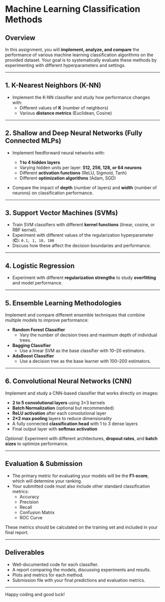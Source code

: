 # Machine Learning Classification Methods

## Overview
In this assignment, you will **implement, analyze, and compare** the performance of various machine learning classification algorithms on the provided dataset. Your goal is to systematically evaluate these methods by experimenting with different hyperparameters and settings.

---

## 1. K-Nearest Neighbors (K-NN)
- Implement the K-NN classifier and study how performance changes with:
  - Different values of **K** (number of neighbors)
  - Various **distance metrics** (Euclidean, Cosine)

---

## 2. Shallow and Deep Neural Networks (Fully Connected MLPs)
- Implement feedforward neural networks with:
  - **1 to 4 hidden layers**
  - Varying hidden units per layer: **512, 256, 128, or 64 neurons**
  - Different **activation functions** (ReLU, Sigmoid, Tanh)
  - Different **optimization algorithms** (Adam, SGD)

- Compare the impact of **depth** (number of layers) and **width** (number of neurons) on classification performance.

---

## 3. Support Vector Machines (SVMs)
- Train SVM classifiers with different **kernel functions** (linear, cosine, or RBF kernel).
- Experiment with different values of the regularization hyperparameter (**C**): `0.1, 1, 10, 100`
- Discuss how these affect the decision boundaries and performance.

---

## 4. Logistic Regression
- Experiment with different **regularization strengths** to study **overfitting** and model performance.

---

## 5. Ensemble Learning Methodologies
Implement and compare different ensemble techniques that combine multiple models to improve performance:
- **Random Forest Classifier**  
  - Vary the number of decision trees and maximum depth of individual trees.
- **Bagging Classifier**  
  - Use a linear SVM as the base classifier with 10–20 estimators.
- **AdaBoost Classifier**  
  - Use a decision tree as the base learner with 100–200 estimators.

---

## 6. Convolutional Neural Networks (CNN)
Implement and study a CNN-based classifier that works directly on images:
- **2 to 5 convolutional layers** using 3×3 kernels
- **Batch Normalization** (optional but recommended)
- **ReLU activation** after each convolutional layer
- **2×2 max pooling** layers to reduce dimensionality
- A fully connected **classification head** with 1 to 3 dense layers
- Final output layer with **softmax activation**

*Optional:* Experiment with different architectures, **dropout rates**, and **batch sizes** to optimize performance.

---

## Evaluation & Submission
- The primary metric for evaluating your models will be the **F1-score**, which will determine your ranking.
- Your submitted code must also include other standard classification metrics:
  - Accuracy
  - Precision
  - Recall
  - Confusion Matrix
  - ROC Curve

These metrics should be calculated on the training set and included in your final report.

---

## Deliverables
- Well-documented code for each classifier.
- A report comparing the models, discussing experiments and results.
- Plots and metrics for each method.
- Submission file with your final predictions and evaluation metrics.

---

Happy coding and good luck!


